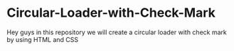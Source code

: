 # Circular-Loader-with-Check-Mark
Hey guys in this repository we will create a circular loader with check mark by using HTML and CSS
